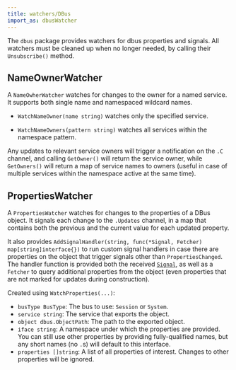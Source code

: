 ```yaml
---
title: watchers/DBus
import_as: dbusWatcher
---
```


The `dbus` package provides watchers for dbus properties and signals. All watchers must be cleaned
up when no longer needed, by calling their `Unsubscribe()` method.

## NameOwnerWatcher

A `NameOwherWatcher` watches for changes to the owner for a named service. It supports both single
name and namespaced wildcard names.

- `WatchNameOwner(name string)` watches only the specified service.

- `WatchNameOwners(pattern string)` watches all services within the namespace pattern.

Any updates to relevant service owners will trigger a notification on the `.C` channel, and calling
`GetOwner()` will return the service owner, while `GetOwners()` will return a map of service names
to owners (useful in case of multiple services within the namespace active at the same time).

## PropertiesWatcher

A `PropertiesWatcher` watches for changes to the properties of a DBus object. It signals each change
to the `.Updates` channel, in a map that contains both the previous and the current value for each
updated property.

It also provides `AddSignalHandler(string, func(*Signal, Fetcher) map[string]interface{})` to run
custom signal handlers in case there are properties on the object that trigger signals other than
`PropertiesChanged`. The handler function is provided both the received
[`Signal`](https://godoc.org/github.com/godbus/dbus#Signal), as well as a `Fetcher` to query
additional properties from the object (even properties that are not marked for updates during
construction).

Created using `WatchProperties(...)`:
- `busType BusType`: The bus to use: `Session` or `System`.
- `service string`: The service that exports the object.
- `object dbus.ObjectPath`: The path to the exported object.
- `iface string`: A namespace under which the properties are provided. You can still use other
  properties by providing fully-qualified names, but any short names (no `.`s) will default to this
  interface.
- `properties []string`: A list of all properties of interest. Changes to other properties will be
  ignored.
